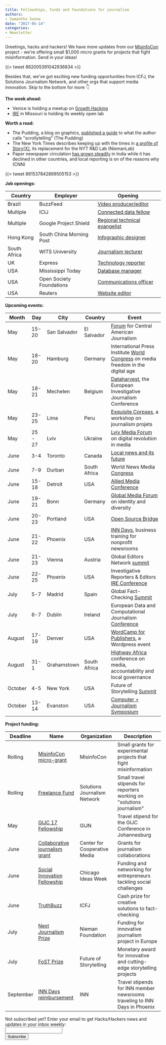 ```yaml
---
title: Fellowships, funds and foundations for journalism
authors:
- Samantha Sunne
date: "2017-05-14"
categories:
- Newsletter
---
```


Greetings, hacks and hackers! We have more updates from our [MisinfoCon](http://misinfocon.com) project - we're offering small $1,000 micro grants for projects that fight misinformation. Send in your ideas!

{{< tweet 862005391042936834 >}}

Besides that, we've got exciting new funding opportunities from ICFJ, the Solutions Journalism Network, and other orgs that support media innovation. Skip to the bottom for more :point_down:

**The week ahead:**

* Venice is holding a meetup on [Growth Hacking](https://www.meetup.com/Hacks-Hackers-Venezia/events/239883567/)
* [IRE](http://www.meetup.com/hackshackersIRE/) in Missouri is holding its weekly open lab

**Worth a read:**

* The Pudding, a blog on graphics, [published a guide](https://pudding.cool/process/how-to-implement-scrollytelling/) to what the author calls "scrollytelling" (The Pudding)
* The New York Times describes keeping up with the times in [a profile of Story[X]](http://www.niemanlab.org/2017/05/mixed-reality-computer-vision-and-brain-machine-interfaces-heres-the-future-the-new-york-times-reborn-rd-lab-sees/), its replacement for the NYT R&D Lab (NiemanLab)
* Paper newspaper circulation [has grown steadily](http://money.cnn.com/2017/05/09/media/india-newspapers-circulation-advertising/index.html?utm_source=API+Need+to+Know+newsletter&utm_campaign=807562b3a7-EMAIL_CAMPAIGN_2017_05_11&utm_medium=email&utm_term=0_e3bf78af04-807562b3a7-38065925) in India while it has declined in other countries, and local reporting is on of the reasons why (CNN)

{{< tweet 861537842899505153 >}}

**Job openings:**

| Country | Employer | Opening |
| ------ | -------- | ----------- |
Brazil | BuzzFeed | [Video producer/editor](https://www.buzzfeed.com/about/jobs?gh_jid=683480)
Multiple | ICIJ | [Connected data fellow](https://www.icij.org/blog/2017/05/work-icij-now-hiring-neo4j-connected-data-fellow)
Multiple | Google Project Shield | [Regional technical evangelist](https://drive.google.com/file/d/0B_WIm1RSs_recU1KVjFMMkRsZEU/view)
Hong Kong | South China Morning Post | [Infographic designer](http://www.cpjobs.com/hk/job/infographic-designer-ref-cjy-ed-id-1733356)
South Africa | WITS University | [Journalism lecturer](http://www.journalism.co.za/blog/department-journalism-school-literature-language-media-seeking-employ-senior-lecturerlecturer-journalism-one-year-contract/)
UK | Express | [Technology reporter](http://www.gorkanajobs.co.uk//job/71186/express-co-uk-technology-reporter/)
USA | Mississippi Today | [Database manager](http://ire.org/jobs/job/1016/)
USA | Open Society Foundations | [Communications officer](https://www.mediabistro.com/jobs/description/357286/communications-officer/?LinkSource=PremiumListing)
USA | Reuters | [Website editor](http://talkingbiznews.com/biz-news-help-wanted/reuters-seeks-digital-editor-for-website/)

**Upcoming events:**

| Month | Day | City | Country | Event |
| ----- | --- | ---- | ------- | ----- |
May | 15-20 | San Salvador | El Salvador | [Forum](http://forocap.elfaro.net/es/2016) for Central American Journalism
May | 18-20 | Hamburg | Germany | International Press Institute [World Congress](https://ipiwoco2017.sched.com/list/descriptions/) on media freedom in the digital age
May | 18-21 | Mechelen | Belgium | [Dataharvest](http://journalismfund.eu/event/eijc-dataharvest-2017-mechelen), the European Investigative Journalism Conference
May | 23-25 | Lima | Peru | [Exquisite Corpses](https://www.facebook.com/OjoPublico/photos/a.673232832753003.1073741828.671367792939507/1312349238841356/?type=3&theater), a workshop on journalism projets
May | 25 - 27 | Lviv | Ukraine | [Lviv Media Forum](http://lvivmediaforum.com/2017/en/about/) on digital revolution in media
June | 3-4 | Toronto | Canada | [Local news and its future](http://localnews.journalism.ryerson.ca/)
June | 7-9 | Durban | South Africa | World News Media [Congress](https://events.wan-ifra.org/events/world-news-media-congress-2017)
June | 15-18 | Detroit | USA | [Allied Media Conference](https://www.alliedmedia.org/amc)
June | 19-21 | Bonn | Germany | [Global Media Forum](http://www.dw.com/en/global-media-forum/global-media-forum/s-101219) on identity and diversity
June | 20-23 | Portland | USA | [Open Source Bridge](http://opensourcebridge.org/)
June | 21-22 | Phoenix | USA | [INN Days](https://www.eventbrite.com/e/inn-days-2017-growing-the-business-of-nonprofit-news-tickets-33152766818), business training for nonprofit newsrooms
June | 21-23 | Vienna | Austria | Global Editors Network [summit](https://events.bizzabo.com/201051/page/1009031/gen-summit-2017)
June | 22-25 | Phoenix | USA | Investigative Reporters & Editors [IRE Conference]([http://www.ire.org/conferences/ire2017/](http://www.ire.org/conferences/ire2017/))
July | 5-7 | Madrid | Spain | Global Fact-Checking [Summit](http://about.poynter.org/node/102080)
July | 6-7 | Dublin | Ireland | European Data and Computational Journalism [Conference](http://datajconf.com/)
August | 17-19 | Denver | USA | [WordCamp for Publishers](https://2017-denver.journalist.wordcamp.org/), a Wordpress event
August | 31-1 | Grahamstown | South Africa | [Highway Africa](http://highwayafrica.ru.ac.za/) conference on media, accountability and local governance
October | 4-5 | New York | USA | Future of Storytelling [Summit](https://futureofstorytelling.org/summit)
October | 13-14 | Evanston | USA | [Computer + Journalism Symposium](http://cj2017.northwestern.edu/)

**Project funding:**

| Deadline | Name | Organization | Description |
| -------- | ---- | ------------ | ----- |
Rolling | [MisinfoCon micro-grant](https://docs.google.com/forms/d/e/1FAIpQLScyX13mJU0DLUaoAFijjClCOUbzKrdqfFR2gMwv0eXVKJYXyQ/viewform?c=0&w=1) | MisinfoCon | Small grants for experimental projects that fight misinformation
Rolling | [Freelance Fund](http://solutionsjournalism.org/now-offering-travel-funds-freelancers/) | Solutions Journalism Network | Small travel stipends for reporters working on "solutions journalism"
May | [GIJC 17 Fellowship](http://gijn.org/2017/03/01/fellowships-to-attend-the-global-investigative-journalism-conference/) | GIJN | Travel stipend for the GIJC Conference in Johannesburg
June | [Collaborative journalism grant](http://centerforcooperativemedia.org/open-call-for-collaborative-reporting-projects-unveiled-at-collaborative-journalism-summit-heres-how-to-apply/) | Center for Cooperative Media | Grants for journalism collaborations
June | [Social Innovation Fellowship](https://www.chicagoideas.com/bhsi) | Chicago Ideas Week | Funding and networking for entrepreneurs tackling social challenges
June | [TruthBuzz](https://medium.com/truthbuzz) | ICFJ | Cash prize for creative solutions to fact-checking
July | [Next Journalism Prize](http://www.nextjournalism.eu/en/) | Nieman Foundation | Funding for innovative journalism project in Europe
July | [FoST Prize](https://futureofstorytelling.org/story/2017-fost-prize-submissions-are-open) | Future of Storytelling | Monetary award for innovative and cutting-edge storytelling projects
September | [INN Days reimbursement](https://form.jotform.com/60836014737961) | INN | Travel stipends for INN member newsrooms traveling to INN Days in Phoenix

<div id="mc_embed_signup"><form id="mc-embedded-subscribe-form" class="validate" action="//hackshackers.us1.list-manage.com/subscribe/post?u=c56f2e53d5ed6ef87f8aaa75c&amp;id=fb2bc6f10b" method="post" name="mc-embedded-subscribe-form" novalidate="" target="_blank">
<div id="mc_embed_signup_scroll">
<div class="mc-field-group"><label for="mce-EMAIL">Not subscribed yet? Enter your email to get Hacks/Hackers news and updates in your inbox weekly:  </label></div>
<div class="mc-field-group"><input id="mce-EMAIL" class="required email" name="EMAIL" type="email" value="" /></div>
<!-- real people should not fill this in and expect good things - do not remove this or risk form bot signups-->
<div style="position: absolute; left: -5000px;"><input tabindex="-1" name="b_c56f2e53d5ed6ef87f8aaa75c_fb2bc6f10b" type="text" value="" /></div>
<div class="clear"><input id="mc-embedded-subscribe" class="button" name="subscribe" type="submit" value="Subscribe" /></div>
</div>
</form></div>
<!--End mc_embed_signup-->

<meta name="twitter:card" content="summary">
<meta name="twitter:image:src" content="https://hackshackers.com/content-images/about/hackshackers_logomark.png">
